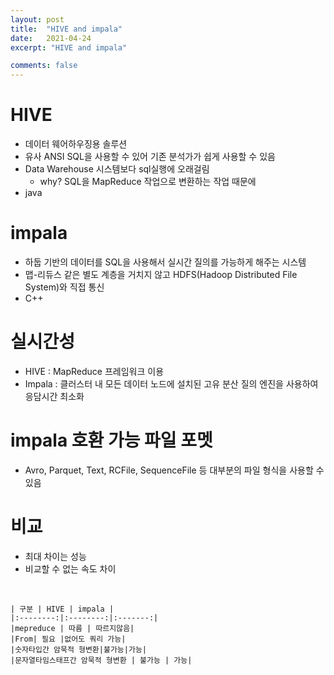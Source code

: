 ```yaml
---
layout: post
title:  "HIVE and impala"
date:   2021-04-24
excerpt: "HIVE and impala"

comments: false
---
```


# HIVE
* 데이터 웨어하우징용 솔루션
* 유사 ANSI SQL을 사용할 수 있어 기존 분석가가 쉽게 사용할 수 있음
*  Data Warehouse 시스템보다  sql실행에 오래걸림 
    * why? SQL을 MapReduce 작업으로 변환하는 작업 때문에
* java 

# impala
* 하둡 기반의 데이터를 SQL을 사용해서 실시간 질의를 가능하게 해주는 시스템
*  맵-리듀스 같은 별도 계층을 거치지 않고 HDFS(Hadoop Distributed File System)와 직접 통신
* C++ 

#  실시간성
* HIVE : MapReduce 프레임워크 이용
* Impala : 클러스터 내 모든 데이터 노드에 설치된 고유 분산 질의 엔진을 사용하여 응담시간 최소화


# impala 호환 가능 파일 포멧
* Avro, Parquet, Text, RCFile, SequenceFile 등 대부분의 파일 형식을 사용할 수 있음

# 비교
* 최대 차이는 성능
* 비교할 수 없는 속도 차이
 <br>

    | 구분 | HIVE | impala | 
    |:--------:|:--------:|:-------:| 
    |mepreduce | 따름 | 따르지않음|
    |From| 필요 |없어도 쿼리 가능|
    |숫자타입간 암묵적 형변환|불가능|가능|
    |문자열타임스태프간 암묵적 형변환 | 불가능 | 가능|
